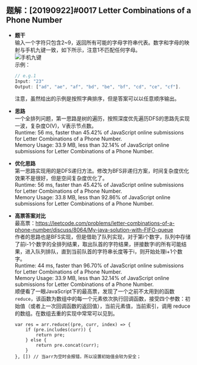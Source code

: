 ## 题解：[20190922]#0017 Letter Combinations of a Phone Number
- **题干**   
输入一个字符只包含2~9，返回所有可能的字母字符串代表。数字和字母的映射与手机九键一致，如下所示，注意1不匹配任何字母。   
![手机九键](https://upload.wikimedia.org/wikipedia/commons/thumb/7/73/Telephone-keypad2.svg/200px-Telephone-keypad2.png)    
    示例：   
    ```javascript
    // e.g.1
    Input: "23"
    Output: ["ad", "ae", "af", "bd", "be", "bf", "cd", "ce", "cf"].
    ```
    注意，虽然给出的示例是按照字典排序，但是答案可以以任意顺序输出。   
- **思路**   
一个全排列问题，第一思路是树的遍历，按照深度优先遍历DFS的思路先实现一波，复杂度O(V)，V表示节点数。   
Runtime: 56 ms, faster than 45.42% of JavaScript online submissions for Letter Combinations of a Phone Number.   
Memory Usage: 33.9 MB, less than 32.14% of JavaScript online submissions for Letter Combinations of a Phone Number.      
- **优化思路**   
第一思路实现用的是DFS递归方法。修改为BFS非递归方案，时间复杂度优化效果不是很好，但是空间复杂度优化了。   
Runtime: 56 ms, faster than 45.42% of JavaScript online submissions for Letter Combinations of a Phone Number.   
Memory Usage: 33.8 MB, less than 92.86% of JavaScript online submissions for Letter Combinations of a Phone Number.     

- **高票答案对比**   
最高票：https://leetcode.com/problems/letter-combinations-of-a-phone-number/discuss/8064/My-java-solution-with-FIFO-queue   
作者的思路也是BFS实现，但是借助了队列实现，对于第i个数字，队列中存储了前i-1个数字的全排列结果，取出队首的字符结果，拼接数字i的所有可能结果，进入队列排队，直到当前队首的字符串长度等于i，则开始处理i+1个数字。   
Runtime: 44 ms, faster than 96.70% of JavaScript online submissions for Letter Combinations of a Phone Number.    
Memory Usage: 33.9 MB, less than 32.14% of JavaScript online submissions for Letter Combinations of a Phone Number.     
顺便看了一眼JavaScript下的最高票，发现了一个之前不太用到的函数`reduce`，该函数为数组中的每一个元素依次执行回调函数，接受四个参数：初始值（或者上一次回调函数的返回值），当前元素值，当前索引，调用 reduce 的数组。在数组去重的实现中常常可以见到。      
    ```
    var res = arr.reduce((pre, curr, index) => {
        if (pre.includes(curr)) {
            return pre;
        } else {
            return pre.concat(curr);
        }
    }, []) // 当arr为空时会报错，所以设置初始值会较为安全；
    ```